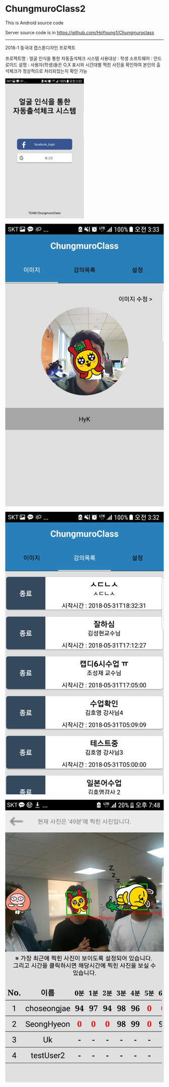 # ChungmuroClass2
This is Android source code


Server source code is in 
https://github.com/HoYoung1/Chungmuroclass

------------------------------------------------------------------------------------------------------------------------------------------
2018-1 동국대 캡스톤디자인 프로젝트

프로젝트명 : 얼굴 인식을 통한 자동출석체크 시스템
사용대상 : 학생
소프트웨어 : 안드로이드
설명 : 사용자(학생)들은 O,X 표시와 시간대별 찍힌 사진을 확인하여 본인의 출석체크가 정상적으로 처리되었는지 확인 가능

<p>
<img src="1.png"  width="250">

</p>

<p>
<img src="2.png"  width="250">
</p>

<p>
<img src="3.png"  width="250">
</p>

<p>
<img src="4.png"  width="250">
</p>
